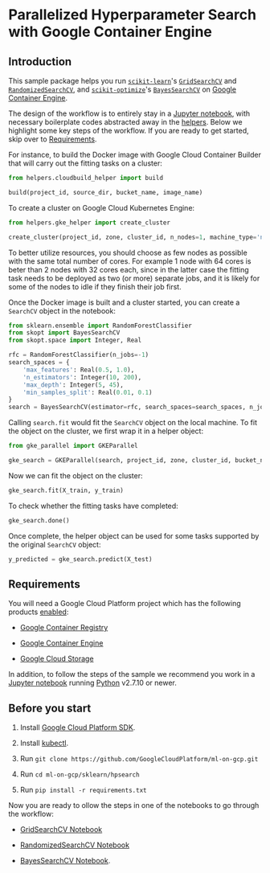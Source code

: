 # Parallelized Hyperparameter Search with Google Container Engine

## Introduction

This sample package helps you run [`scikit-learn`]'s [`GridSearchCV`] and [`RandomizedSearchCV`], and [`scikit-optimize`]'s [`BayesSearchCV`] on [Google Container Engine](https://cloud.google.com/container-engine/).

The design of the workflow is to entirely stay in a [Jupyter notebook], with necessary boilerplate codes abstracted away in the [helpers](helpers/).  Below we highlight some key steps of the workflow.  If you are ready to get started, skip over to [Requirements](#requirements).

For instance, to build the Docker image with Google Cloud Container Builder that will carry out the fitting tasks on a cluster:

```python
from helpers.cloudbuild_helper import build

build(project_id, source_dir, bucket_name, image_name)
```

To create a cluster on Google Cloud Kubernetes Engine:

```python
from helpers.gke_helper import create_cluster

create_cluster(project_id, zone, cluster_id, n_nodes=1, machine_type='n1-standard-64')
```

To better utilize resources, you should choose as few nodes as possible with the same total number of cores.  For example 1 node with 64 cores is beter than 2 nodes with 32 cores each, since in the latter case the fitting task needs to be deployed as two (or more) separate jobs, and it is likely for some of the nodes to idle if they finish their job first.

Once the Docker image is built and a cluster started, you can create a `SearchCV` object in the notebook:

```python
from sklearn.ensemble import RandomForestClassifier
from skopt import BayesSearchCV
from skopt.space import Integer, Real

rfc = RandomForestClassifier(n_jobs=-1)
search_spaces = {
    'max_features': Real(0.5, 1.0),
    'n_estimators': Integer(10, 200),
    'max_depth': Integer(5, 45),
    'min_samples_split': Real(0.01, 0.1)
}
search = BayesSearchCV(estimator=rfc, search_spaces=search_spaces, n_jobs=-1, verbose=3, n_iter=100)
```

Calling `search.fit` would fit the `SearchCV` object on the local machine.  To fit the object on the cluster, we first wrap it in a helper object:

```python
from gke_parallel import GKEParallel

gke_search = GKEParallel(search, project_id, zone, cluster_id, bucket_name, image_name)
```

Now we can fit the object on the cluster:

```python
gke_search.fit(X_train, y_train)
```

To check whether the fitting tasks have completed:

```python
gke_search.done()
```

Once complete, the helper object can be used for some tasks supported by the original `SearchCV` object:

```python
y_predicted = gke_search.predict(X_test)
```


[`scikit-learn`]: http://scikit-learn.org/
[`GridSearchCV`]: http://scikit-learn.org/stable/modules/generated/sklearn.model_selection.GridSearchCV.html
[`RandomizedSearchCV`]: http://scikit-learn.org/stable/modules/generated/sklearn.model_selection.RandomizedSearchCV.html
[`scikit-optimize`]: https://scikit-optimize.github.io/
[`BayesSearchCV`]: https://scikit-optimize.github.io/#skopt.BayesSearchCV
[Jupyter notebook]: https://jupyter.org/

## Requirements

You will need a Google Cloud Platform project which has the following products [enabled](https://support.google.com/cloud/answer/6158841?hl=en):

- [Google Container Registry](https://cloud.google.com/container-registry/)

- [Google Container Engine](https://cloud.google.com/container-engine/)

- [Google Cloud Storage](https://cloud.google.com/storage/)


In addition, to follow the steps of the sample we recommend you work in a [Jupyter notebook] running [Python](https://www.python.org/) v2.7.10 or newer.


## Before you start

1. Install [Google Cloud Platform SDK](https://cloud.google.com/sdk/downloads).

1. Install [kubectl](https://cloud.google.com/container-engine/docs/quickstart).

1. Run `git clone https://github.com/GoogleCloudPlatform/ml-on-gcp.git`

1. Run `cd ml-on-gcp/sklearn/hpsearch`

1. Run `pip install -r requirements.txt`

Now you are ready to ollow the steps in one of the notebooks to go through the workflow:

- [GridSearchCV Notebook](gke_grid_search.ipynb)

- [RandomizedSearchCV Notebook](gke_randomized_search.ipynb)

- [BayesSearchCV Notebook](gke_bayes_search.ipynb).


